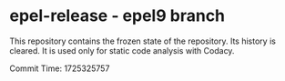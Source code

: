 # epel-release - epel9 branch

This repository contains the frozen state of the repository.
Its history is cleared. It is used only for static code
analysis with Codacy.

Commit Time: 1725325757